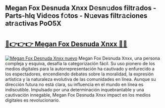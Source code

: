 ## Megan Fox Desnuda Xnxx D𝚎sn𝚞dos filtr𝚊dos - Parts-hIq Vid𝚎os f𝚘tos - N𝚞evas filtr𝚊ciones atr𝚊ctivas PoO5X

# <h2><a href="http://mb76fdm.tromn.icu/?c=Megan+Fox+Desnuda+Xnxx">🔗👉👉👉 Megan Fox Desnuda Xnxx 🔗🔗</a></h2>

[![Megan Fox Desnuda Xnxx nuevo](https://i.imgur.com/pEAQMta.gif)](http://mb76fdm.tromn.icu/?c=Megan+Fox+Desnuda+Xnxx)
Megan Fox Desnuda Xnxx, una persona compleja y esquiva, desafía la categorización fácil. Su uso pionero de los medios digitales para la autorrepresentación ha cautivado y enfurecido a los espectadores, encendiendo debates sobre la moralidad, la expresión artística y la naturaleza evolutiva de las comunidades en línea. Aunque su dirección futura no está clara, su influencia en el mundo en línea es indiscutible. Impulsado por una determinación inquebrantable y una cautivación innegable, Megan Fox Desnuda Xnxx impact en los medios digitales es revolucionario.
